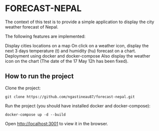 # FORECAST-NEPAL

The context of this test is to provide a simple application to display the city weather forecast of Nepal.

The following features are implemented:

Display cities locations on a map
On click on a weather icon, display the next 3 days temperature (t) and humidity (hu) forecast on a chart.
Deployment using docker and docker-compose
Also display the weather icon on the chart (The date of the 17 May 12h has been fixed).

## How to run the project

Clone the project:

    git clone https://github.com/ngastineau87/forecast-nepal.git

Run the project (you should have installed docker and docker-compose):

    docker-compose up -d --build

Open [http://localhost:3001](http://localhost:3001) to view it in the browser.
